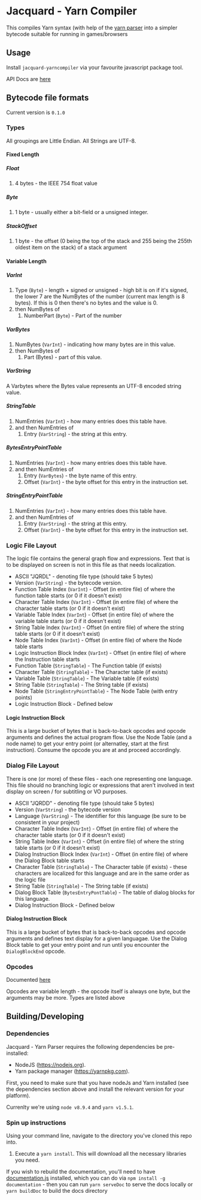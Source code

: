 # Jacquard - Yarn Compiler

This compiles Yarn syntax (with help of the [yarn parser](https://github.com/StirfireStudios/Jacquard-YarnParser) into a simpler bytecode suitable for running in games/browsers

## Usage

Install `jacquard-yarncompiler` via your favourite javascript package tool.

API Docs are [here](https://stirfirestudios.github.io/Jacquard-YarnCompiler/)

## Bytecode file formats

Current version is `0.1.0`

### Types

All groupings are Little Endian. All Strings are UTF-8.

#### Fixed Length
##### Float
  1. 4 bytes - the IEEE 754 float value

##### Byte
  1. 1 byte - usually either a bit-field or a unsigned integer.

##### StackOffset
  1. 1 byte - the offset (0 being the top of the stack and 255 being the 255th oldest item on the stack) of a stack argument

#### Variable Length
##### VarInt
  1. Type (`Byte`) - length + signed or unsigned - high bit is on if it's signed, the lower 7 are the NumBytes of the number (current max length is 8 bytes). If this is 0 then there's no bytes and the value is 0.
  2. then NumBytes of 
     1. NumberPart (`Byte`) - Part of the number

##### VarBytes
  1. NumBytes (`VarInt`) - indicating how many bytes are in this value.
  2. then NumBytes of
     1. Part (Bytes) - part of this value.

##### VarString
A Varbytes where the Bytes value represents an UTF-8 encoded string value.

##### StringTable
  1. NumEntries (`VarInt`) - how many entries does this table have.
  2. and then NumEntries of
     1. Entry (`VarString`) - the string at this entry.

##### BytesEntryPointTable
  1. NumEntries (`VarInt`) - how many entries does this table have.
  2. and then NumEntries of
     1. Entry (`VarBytes`) - the byte name of this entry.
     2. Offset (`VarInt`) - the byte offset for this entry in the instruction set.

##### StringEntryPointTable
  1. NumEntries (`VarInt`) - how many entries does this table have.
  2. and then NumEntries of
     1. Entry (`VarString`) - the string at this entry.
     2. Offset (`VarInt`) - the byte offset for this entry in the instruction set.

### Logic File Layout

The logic file contains the general graph flow and expressions. Text that is to be displayed on screen is not in this file as that needs localization.

  - ASCII "JQRDL" - denoting file type (should take 5 bytes)
  - Version (`VarString`) - the bytecode version.
  - Function Table Index (`VarInt`) - Offset (in entire file) of where the function table starts (or 0 if it doesn't exist)
  - Character Table Index (`VarInt`) - Offset (in entire file) of where the character table starts (or 0 if it doesn't exist)
  - Variable Table Index (`VarInt`) - Offset (in entire file) of where the variable table starts (or 0 if it doesn't exist)
  - String Table Index (`VarInt`) - Offset (in entire file) of where the string table starts (or 0 if it doesn't exist)
  - Node Table Index (`VarInt`) - Offset (in entire file) of where the Node table starts
  - Logic Instruction Block Index (`VarInt`) - Offset (in entire file) of where the Instruction table starts
  - Function Table (`StringTable`) - The Function table (if exists)
  - Character Table (`StringTable`) - The Character table (if exists)
  - Variable Table (`StringTable`) - The Variable table (if exists)
  - String Table (`StringTable`) - The String table (if exists)
  - Node Table (`StringEntryPointTable`) - The Node Table (with entry points)
  - Logic Instruction Block - Defined below

#### Logic Instruction Block

This is a large bucket of bytes that is back-to-back opcodes and opcode arguments and defines the actual program flow. Use the Node Table (and a node name) to get your entry point (or alternatley, start at the first instruction). Consume the opcode you are at and proceed accordingly.

### Dialog File Layout

There is one (or more) of these files - each one representing one language. This file should no branching logic or expressions that aren't involved in text display on screen / for subtitling or VO purposes.

  - ASCII "JQRDD" - denoting file type (should take 5 bytes)
  - Version (`VarString`) - the bytecode version
  - Language (`VarString`) - The identifier for this language (be sure to be consistent in your project)
  - Character Table Index (`VarInt`) - Offset (in entire file) of where the character table starts (or 0 if it doesn't exist)
  - String Table Index (`VarInt`) - Offset (in entire file) of where the string table starts (or 0 if it doesn't exist)
  - Dialog Instruction Block Index (`VarInt`) - Offset (in entire file) of where the Dialog Block table starts
  - Character Table (`StringTable`) - The Character table (if exists) - these characters are localized for this language and are in the same order as the logic file
  - String Table (`StringTable`) - The String table (if exists)
  - Dialog Block Table (`BytesEntryPontTable`) - The table of dialog blocks for this language.
  - Dialog Instruction Block - Defined below

#### Dialog Instruction Block

This is a large bucket of bytes that is back-to-back opcodes and opcode arguments and defines text display for a given languagae. Use the Dialog Block table to get your entry point and run until you encounter the `DialogBlockEnd` opcode. 

### Opcodes

Documented [here](https://github.com/StirfireStudios/Jacquard-YarnCompiler/blob/master/src/commands.js#L9)

Opcodes are variable length - the opcode itself is always one byte, but the arguments may be more. Types are listed above

## Building/Developing

### Dependencies

Jacquard - Yarn Parser requires the following dependencies be pre-installed:

* NodeJS (https://nodejs.org).
* Yarn package manager (https://yarnpkg.com).

First, you need to make sure that you have nodeJs and Yarn installed (see the dependencies section above and install the relevant version for your platform).

Currenlty we're using `node v8.9.4` and `yarn v1.5.1`.

### Spin up instructions

Using your command line, navigate to the directory you've cloned this repo into.

  1. Execute a `yarn install`. This will download all the necessary libraries you need.

If you wish to rebuild the documentation, you'll need to have [documentation.js](http://documentation.js.org/) installed, which you can do via `npm install -g documentation` - then you can run `yarn serveDoc` to serve the docs locally or `yarn buildDoc` to build the docs directory